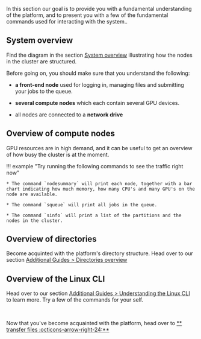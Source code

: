 In this section our goal is to provide you with a fundamental understanding of the platform, and to present you with a few of the fundamental commands used for interacting with the system..

## System overview

Find the diagram in the section [System overview](../system-overview.md) illustrating how the nodes in the cluster are structured.

Before going on, you should make sure that you understand the following:

 * **a front-end node** used for logging in, managing files and submitting your jobs to the queue.

 * **several compute nodes** which each contain several GPU devices.

 * all nodes are connected to a **network drive**

## Overview of compute nodes

GPU resources are in high demand, and it can be useful to get an overview of how busy the cluster is at the moment.

!!! example "Try running the following commands to see the traffic right now"

    
    * The command `nodesummary` will print each node, together with a bar chart indicating how much memory, how many CPU's and many GPU's on the node are available.

    * The command `squeue` will print all jobs in the queue.

    * The command `sinfo` will print a list of the partitions and the nodes in the cluster.

## Overview of directories

Become acquinted with the platform's directory structure. Head over to our section [Additional Guides > Directories overview](/ai-cloud/additional-guides/directories-overview/)

## Overview of the Linux CLI

Head over to our section [Additional Guides > Understanding the Linux CLI](/ai-cloud/additional-guides/understanding-linux-cli/) to learn more. Try a few of the commands for your self.


<br>

Now that you've become acquainted with the platform, head over to [** transfer files :octicons-arrow-right-24:**](ai-cloud/getting-started/file-management)
